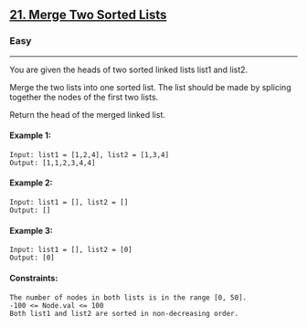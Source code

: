 [21. Merge Two Sorted Lists](https://leetcode.com/problems/merge-two-sorted-lists/)
---------------------------------------------------------------------------------------------------------------------------------------------

### Easy
---------------------------------------------------------------------------------------------------------------------------------------------

You are given the heads of two sorted linked lists list1 and list2.

Merge the two lists into one sorted list. The list should be made by splicing together the nodes of the first two lists.

Return the head of the merged linked list.

#### Example 1:
```
Input: list1 = [1,2,4], list2 = [1,3,4]
Output: [1,1,2,3,4,4]
```
#### Example 2:
```
Input: list1 = [], list2 = []
Output: []
```
#### Example 3:
```
Input: list1 = [], list2 = [0]
Output: [0]
```

#### Constraints:
```
The number of nodes in both lists is in the range [0, 50].
-100 <= Node.val <= 100
Both list1 and list2 are sorted in non-decreasing order.
```
